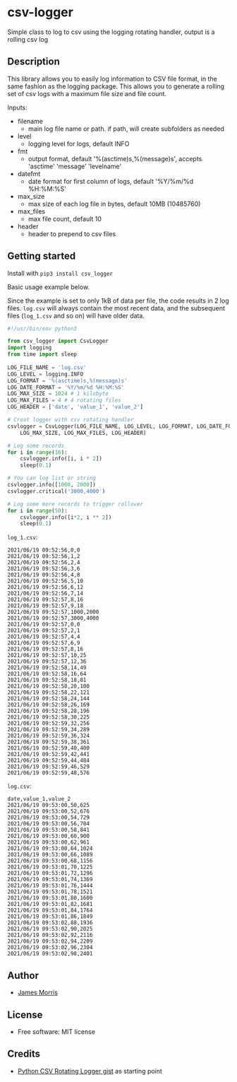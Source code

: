 # csv-logger

Simple class to log to csv using the logging rotating handler, output is a rolling csv log

Description
-----------
This library allows you to easily log information to CSV file format, in the same fashion as the logging package. This allows you to generate a rolling set of csv logs with a maximum  file size and file count.

Inputs:

* filename
    * main log file name or path. if path, will create subfolders as needed
* level
	* logging level for logs, default INFO
* fmt
	* output format, default '%(asctime)s,%(message)s', accepts 'asctime' 'message' 'levelname'
* datefmt
	* date format for first column of logs, default '%Y/%m/%d %H:%M:%S'
* max_size
	* max size of each log file in bytes, default 10MB (10485760)
* max_files
	* max file count, default 10
* header
	* header to prepend to csv files

Getting started
---------------

Install with ```pip3 install csv_logger```

Basic usage example below.

Since the example is set to only 1kB of data per file, the code results in 2 log files. `log.csv` will always contain the most recent data, and the subsequent files (`log_1.csv` and so on) will have older data.

```python
#!/usr/bin/env python3

from csv_logger import CsvLogger
import logging
from time import sleep
    
LOG_FILE_NAME = 'log.csv'
LOG_LEVEL = logging.INFO
LOG_FORMAT = '%(asctime)s,%(message)s'
LOG_DATE_FORMAT = '%Y/%m/%d %H:%M:%S'
LOG_MAX_SIZE = 1024 # 1 kilobyte
LOG_MAX_FILES = 4 # 4 rotating files
LOG_HEADER = ['date', 'value_1', 'value_2']

# Creat logger with csv rotating handler
csvlogger = CsvLogger(LOG_FILE_NAME, LOG_LEVEL, LOG_FORMAT, LOG_DATE_FORMAT,
    LOG_MAX_SIZE, LOG_MAX_FILES, LOG_HEADER)

# Log some records
for i in range(10):
    csvlogger.info([i, i * 2])
    sleep(0.1)

# You can log list or string
csvlogger.info([1000, 2000])
csvlogger.critical('3000,4000')

# Log some more records to trigger rollover
for i in range(50):
    csvlogger.info([i*2, i ** 2])
    sleep(0.1)
```
`log_1.csv`:
```csv
2021/06/19 09:52:56,0,0
2021/06/19 09:52:56,1,2
2021/06/19 09:52:56,2,4
2021/06/19 09:52:56,3,6
2021/06/19 09:52:56,4,8
2021/06/19 09:52:56,5,10
2021/06/19 09:52:56,6,12
2021/06/19 09:52:56,7,14
2021/06/19 09:52:57,8,16
2021/06/19 09:52:57,9,18
2021/06/19 09:52:57,1000,2000
2021/06/19 09:52:57,3000,4000
2021/06/19 09:52:57,0,0
2021/06/19 09:52:57,2,1
2021/06/19 09:52:57,4,4
2021/06/19 09:52:57,6,9
2021/06/19 09:52:57,8,16
2021/06/19 09:52:57,10,25
2021/06/19 09:52:57,12,36
2021/06/19 09:52:58,14,49
2021/06/19 09:52:58,16,64
2021/06/19 09:52:58,18,81
2021/06/19 09:52:58,20,100
2021/06/19 09:52:58,22,121
2021/06/19 09:52:58,24,144
2021/06/19 09:52:58,26,169
2021/06/19 09:52:58,28,196
2021/06/19 09:52:58,30,225
2021/06/19 09:52:59,32,256
2021/06/19 09:52:59,34,289
2021/06/19 09:52:59,36,324
2021/06/19 09:52:59,38,361
2021/06/19 09:52:59,40,400
2021/06/19 09:52:59,42,441
2021/06/19 09:52:59,44,484
2021/06/19 09:52:59,46,529
2021/06/19 09:52:59,48,576
```
`log.csv`:
```csv
date,value_1,value_2
2021/06/19 09:53:00,50,625
2021/06/19 09:53:00,52,676
2021/06/19 09:53:00,54,729
2021/06/19 09:53:00,56,784
2021/06/19 09:53:00,58,841
2021/06/19 09:53:00,60,900
2021/06/19 09:53:00,62,961
2021/06/19 09:53:00,64,1024
2021/06/19 09:53:00,66,1089
2021/06/19 09:53:00,68,1156
2021/06/19 09:53:01,70,1225
2021/06/19 09:53:01,72,1296
2021/06/19 09:53:01,74,1369
2021/06/19 09:53:01,76,1444
2021/06/19 09:53:01,78,1521
2021/06/19 09:53:01,80,1600
2021/06/19 09:53:01,82,1681
2021/06/19 09:53:01,84,1764
2021/06/19 09:53:01,86,1849
2021/06/19 09:53:02,88,1936
2021/06/19 09:53:02,90,2025
2021/06/19 09:53:02,92,2116
2021/06/19 09:53:02,94,2209
2021/06/19 09:53:02,96,2304
2021/06/19 09:53:02,98,2401
```
Author
-------
* [James Morris](https://morrisjam.es)

License
-------
* Free software: MIT license

Credits
---------
* [Python CSV Rotating Logger gist](https://gist.github.com/arduino12/144c346c9f3ecc8175be45a2f6bda599) as starting point